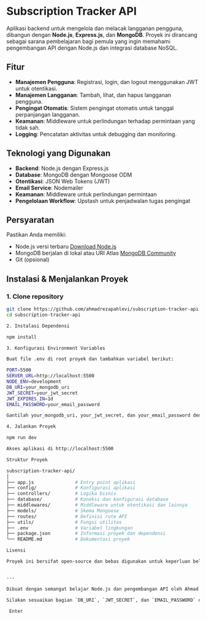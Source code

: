 # Subscription Tracker API

Aplikasi backend untuk mengelola dan melacak langganan pengguna, dibangun dengan **Node.js**, **Express.js**, dan **MongoDB**. Proyek ini dirancang sebagai sarana pembelajaran bagi pemula yang ingin memahami pengembangan API dengan Node.js dan integrasi database NoSQL.

## Fitur

- **Manajemen Pengguna**: Registrasi, login, dan logout menggunakan JWT untuk otentikasi.
- **Manajemen Langganan**: Tambah, lihat, dan hapus langganan pengguna.
- **Pengingat Otomatis**: Sistem pengingat otomatis untuk tanggal perpanjangan langganan.
- **Keamanan**: Middleware untuk perlindungan terhadap permintaan yang tidak sah.
- **Logging**: Pencatatan aktivitas untuk debugging dan monitoring.

## Teknologi yang Digunakan

- **Backend**: Node.js dengan Express.js
- **Database**: MongoDB dengan Mongoose ODM
- **Otentikasi**: JSON Web Tokens (JWT)
- **Email Service**: Nodemailer
- **Keamanan**: Middleware untuk perlindungan permintaan
- **Pengelolaan Workflow**: Upstash untuk penjadwalan tugas pengingat

## Persyaratan

Pastikan Anda memiliki:
- Node.js versi terbaru [Download Node.js](https://nodejs.org/)
- MongoDB berjalan di lokal atau URI Atlas [MongoDB Community](https://www.mongodb.com/try/download/community)
- Git (opsional)

## Instalasi & Menjalankan Proyek

### 1. Clone repository

```bash
git clone https://github.com/ahmadrezapahlevi/subscription-tracker-api.git
cd subscription-tracker-api

2. Instalasi Dependensi

npm install

3. Konfigurasi Environment Variables

Buat file .env di root proyek dan tambahkan variabel berikut:

PORT=5500
SERVER_URL=http://localhost:5500
NODE_ENV=development
DB_URI=your_mongodb_uri
JWT_SECRET=your_jwt_secret
JWT_EXPIRES_IN=1d
EMAIL_PASSWORD=your_email_password

Gantilah your_mongodb_uri, your_jwt_secret, dan your_email_password dengan nilai yang sesuai.

4. Jalankan Proyek

npm run dev

Akses aplikasi di http://localhost:5500

Struktur Proyek

subscription-tracker-api/
│
├── app.js               # Entry point aplikasi
├── config/              # Konfigurasi aplikasi
├── controllers/         # Logika bisnis
├── database/            # Koneksi dan konfigurasi database
├── middlewares/         # Middleware untuk otentikasi dan lainnya
├── models/              # Skema Mongoose
├── routes/              # Definisi rute API
├── utils/               # Fungsi utilitas
├── .env                 # Variabel lingkungan
├── package.json         # Informasi proyek dan dependensi
└── README.md            # Dokumentasi proyek

Lisensi

Proyek ini bersifat open-source dan bebas digunakan untuk keperluan belajar.


---

Dibuat dengan semangat belajar Node.js dan pengembangan API oleh Ahmad Reza Pahlevi.

Silakan sesuaikan bagian `DB_URI`, `JWT_SECRET`, dan `EMAIL_PASSWORD` di file `.env` dengan konfigurasi Anda. Jika Anda memerlukan bantuan lebih lanjut atau ingin menambahkan fitur tambahan, jangan ragu untuk bertanya!0

￼Enter
